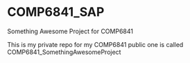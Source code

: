# COMP6841_SAP
Something Awesome Project for COMP6841

This is my private repo for my COMP6841
public one is called COMP6841_SomethingAwesomeProject 
